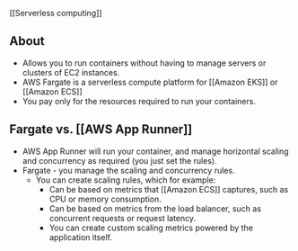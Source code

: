 [[Serverless computing]]

## About
- Allows you to run containers without having to manage servers or clusters of EC2 instances.
- AWS Fargate is a serverless compute platform for [[Amazon EKS]] or [[Amazon ECS]]
- You pay only for the resources required to run your containers.


## Fargate vs. [[AWS App Runner]]
- AWS App Runner will run your container, and manage horizontal scaling and concurrency as required (you just set the rules).
- Fargate - you manage the scaling and concurrency rules.
	- You can create scaling rules, which for example:
		- Can be based on metrics that [[Amazon ECS]] captures, such as CPU or memory consumption.
		- Can be based on metrics from the load balancer, such as concurrent requests or request latency.
		- You can create custom scaling metrics powered by the application itself.